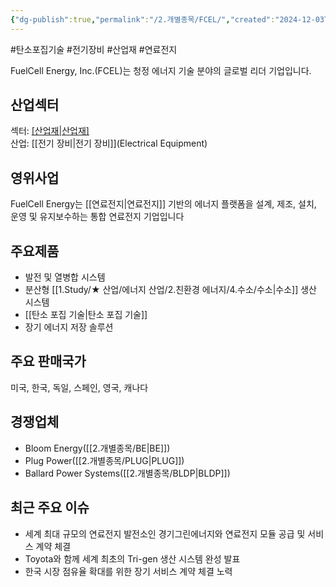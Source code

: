 ```yaml
---
{"dg-publish":true,"permalink":"/2.개별종목/FCEL/","created":"2024-12-03T20:14:33.794+09:00","updated":"2025-06-03T20:05:59.040+09:00"}
---
```


#탄소포집기술 #전기장비 #산업재 #연료전지 


FuelCell Energy, Inc.(FCEL)는 청정 에너지 기술 분야의 글로벌 리더 기업입니다.

## 산업섹터

섹터: [[산업재\|산업재]](Industrials)  
산업: [[전기 장비\|전기 장비]](Electrical Equipment)

## 영위사업

FuelCell Energy는 [[연료전지\|연료전지]] 기반의 에너지 플랫폼을 설계, 제조, 설치, 운영 및 유지보수하는 통합 연료전지 기업입니다

## 주요제품

- 발전 및 열병합 시스템
- 분산형 [[1.Study/★ 산업/에너지 산업/2.친환경 에너지/4.수소/수소\|수소]] 생산 시스템
- [[탄소 포집 기술\|탄소 포집 기술]]
- 장기 에너지 저장 솔루션

## 주요 판매국가

미국, 한국, 독일, 스페인, 영국, 캐나다

## 경쟁업체

- Bloom Energy([[2.개별종목/BE\|BE]])
- Plug Power([[2.개별종목/PLUG\|PLUG]])
- Ballard Power Systems([[2.개별종목/BLDP\|BLDP]])

## 최근 주요 이슈

- 세계 최대 규모의 연료전지 발전소인 경기그린에너지와 연료전지 모듈 공급 및 서비스 계약 체결
- Toyota와 함께 세계 최초의 Tri-gen 생산 시스템 완성 발표
- 한국 시장 점유율 확대를 위한 장기 서비스 계약 체결 노력